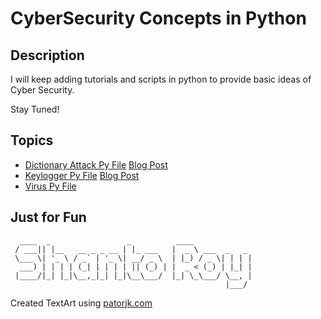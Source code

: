 # CyberSecurity Concepts in Python

## Description
I will keep adding tutorials and scripts in python to provide basic ideas of Cyber Security.

Stay Tuned!

## Topics
* [Dictionary Attack Py File](dictionary_attack/dictionary_attack.py) [Blog Post](https://shantoroy.com/security/password-cracking-through-dictionary-attack-in-python/)
* [Keylogger Py File](keylogger/keylogger.py) [Blog Post](https://shantoroy.com/security/a-simple-keylogger-in-python/)
* [Virus Py File](virus/virus.py)


## Just for Fun
```
  ____  _                 _          ____             
 / ___|| |__   __ _ _ __ | |_ ___   |  _ \ ___  _   _ 
 \___ \| '_ \ / _` | '_ \| __/ _ \  | |_) / _ \| | | |
  ___) | | | | (_| | | | | || (_) | |  _ < (_) | |_| |
 |____/|_| |_|\__,_|_| |_|\__\___/  |_| \_\___/ \__, |
                                                |___/ 
```

Created TextArt using [patorjk.com](https://patorjk.com/software/taag/#p=display&f=Graffiti&t=Type%20Something%20)